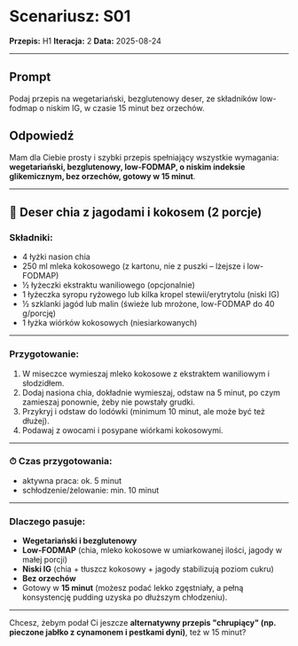 ﻿# Scenariusz: S01
**Przepis:** H1
**Iteracja:** 2
**Data:** 2025-08-24

---

## Prompt
Podaj przepis na wegetariański, bezglutenowy deser, ze składników low-fodmap o niskim IG, w czasie 15 minut bez orzechów.


## Odpowiedź
Mam dla Ciebie prosty i szybki przepis spełniający wszystkie wymagania: **wegetariański, bezglutenowy, low-FODMAP, o niskim indeksie glikemicznym, bez orzechów, gotowy w 15 minut**.

---

## 🌱 Deser chia z jagodami i kokosem (2 porcje)

### Składniki:

* 4 łyżki nasion chia
* 250 ml mleka kokosowego (z kartonu, nie z puszki – lżejsze i low-FODMAP)
* ½ łyżeczki ekstraktu waniliowego (opcjonalnie)
* 1 łyżeczka syropu ryżowego lub kilka kropel stewii/erytrytolu (niski IG)
* ½ szklanki jagód lub malin (świeże lub mrożone, low-FODMAP do 40 g/porcję)
* 1 łyżka wiórków kokosowych (niesiarkowanych)

---

### Przygotowanie:

1. W miseczce wymieszaj mleko kokosowe z ekstraktem waniliowym i słodzidłem.
2. Dodaj nasiona chia, dokładnie wymieszaj, odstaw na 5 minut, po czym zamieszaj ponownie, żeby nie powstały grudki.
3. Przykryj i odstaw do lodówki (minimum 10 minut, ale może być też dłużej).
4. Podawaj z owocami i posypane wiórkami kokosowymi.

---

### ⏱ Czas przygotowania:

* aktywna praca: ok. 5 minut
* schłodzenie/żelowanie: min. 10 minut

---

### Dlaczego pasuje:

* **Wegetariański i bezglutenowy**
* **Low-FODMAP** (chia, mleko kokosowe w umiarkowanej ilości, jagody w małej porcji)
* **Niski IG** (chia + tłuszcz kokosowy + jagody stabilizują poziom cukru)
* **Bez orzechów**
* Gotowy w **15 minut** (możesz podać lekko zgęstniały, a pełną konsystencję pudding uzyska po dłuższym chłodzeniu).

---

Chcesz, żebym podał Ci jeszcze **alternatywny przepis "chrupiący" (np. pieczone jabłko z cynamonem i pestkami dyni)**, też w 15 minut?
